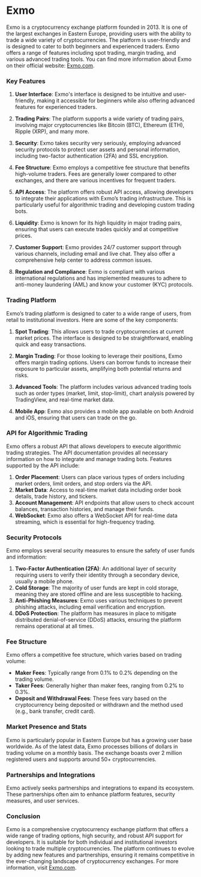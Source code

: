 # Exmo

Exmo is a cryptocurrency exchange platform founded in 2013. It is one of the largest exchanges in Eastern Europe, providing users with the ability to trade a wide variety of cryptocurrencies. The platform is user-friendly and is designed to cater to both beginners and experienced traders. Exmo offers a range of features including spot trading, margin trading, and various advanced trading tools. You can find more information about Exmo on their official website: [Exmo.com](https://exmo.com).

### Key Features

1. **User Interface**: Exmo's interface is designed to be intuitive and user-friendly, making it accessible for beginners while also offering advanced features for experienced traders.

2. **Trading Pairs**: The platform supports a wide variety of trading pairs, involving major cryptocurrencies like Bitcoin (BTC), Ethereum (ETH), Ripple (XRP), and many more.

3. **Security**: Exmo takes security very seriously, employing advanced security protocols to protect user assets and personal information, including two-factor authentication (2FA) and SSL encryption.

4. **Fee Structure**: Exmo employs a competitive fee structure that benefits high-volume traders. Fees are generally lower compared to other exchanges, and there are various incentives for frequent traders.

5. **API Access**: The platform offers robust API access, allowing developers to integrate their applications with Exmo’s trading infrastructure. This is particularly useful for algorithmic trading and developing custom trading bots.

6. **Liquidity**: Exmo is known for its high liquidity in major trading pairs, ensuring that users can execute trades quickly and at competitive prices.

7. **Customer Support**: Exmo provides 24/7 customer support through various channels, including email and live chat. They also offer a comprehensive help center to address common issues.

8. **Regulation and Compliance**: Exmo is compliant with various international regulations and has implemented measures to adhere to anti-money laundering (AML) and know your customer (KYC) protocols.

### Trading Platform

Exmo’s trading platform is designed to cater to a wide range of users, from retail to institutional investors. Here are some of the key components:

1. **Spot Trading**: This allows users to trade cryptocurrencies at current market prices. The interface is designed to be straightforward, enabling quick and easy transactions.

2. **Margin Trading**: For those looking to leverage their positions, Exmo offers margin trading options. Users can borrow funds to increase their exposure to particular assets, amplifying both potential returns and risks.

3. **Advanced Tools**: The platform includes various advanced trading tools such as order types (market, limit, stop-limit), chart analysis powered by TradingView, and real-time market data.

4. **Mobile App**: Exmo also provides a mobile app available on both Android and iOS, ensuring that users can trade on the go.

### API for Algorithmic Trading

Exmo offers a robust API that allows developers to execute algorithmic trading strategies. The API documentation provides all necessary information on how to integrate and manage trading bots. Features supported by the API include:

1. **Order Placement**: Users can place various types of orders including market orders, limit orders, and stop orders via the API.
2. **Market Data**: Access to real-time market data including order book details, trade history, and tickers.
3. **Account Management**: API endpoints that allow users to check account balances, transaction histories, and manage their funds.
4. **WebSocket**: Exmo also offers a WebSocket API for real-time data streaming, which is essential for high-frequency trading.

### Security Protocols

Exmo employs several security measures to ensure the safety of user funds and information:

1. **Two-Factor Authentication (2FA)**: An additional layer of security requiring users to verify their identity through a secondary device, usually a mobile phone.
2. **Cold Storage**: The majority of user funds are kept in cold storage, meaning they are stored offline and are less susceptible to hacking.
3. **Anti-Phishing Measures**: Exmo uses various techniques to prevent phishing attacks, including email verification and encryption.
4. **DDoS Protection**: The platform has measures in place to mitigate distributed denial-of-service (DDoS) attacks, ensuring the platform remains operational at all times.

### Fee Structure

Exmo offers a competitive fee structure, which varies based on trading volume:

- **Maker Fees**: Typically range from 0.1% to 0.2% depending on the trading volume.
- **Taker Fees**: Generally higher than maker fees, ranging from 0.2% to 0.3%.
- **Deposit and Withdrawal Fees**: These fees vary based on the cryptocurrency being deposited or withdrawn and the method used (e.g., bank transfer, credit card).

### Market Presence and Stats

Exmo is particularly popular in Eastern Europe but has a growing user base worldwide. As of the latest data, Exmo processes billions of dollars in trading volume on a monthly basis. The exchange boasts over 2 million registered users and supports around 50+ cryptocurrencies.

### Partnerships and Integrations

Exmo actively seeks partnerships and integrations to expand its ecosystem. These partnerships often aim to enhance platform features, security measures, and user services.

### Conclusion

Exmo is a comprehensive cryptocurrency exchange platform that offers a wide range of trading options, high security, and robust API support for developers. It is suitable for both individual and institutional investors looking to trade multiple cryptocurrencies. The platform continues to evolve by adding new features and partnerships, ensuring it remains competitive in the ever-changing landscape of cryptocurrency exchanges. For more information, visit [Exmo.com](https://exmo.com).